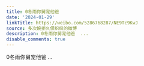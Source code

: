 ```yaml
---
title: 0冬雨你舅宠他爸
date: '2024-01-29'
linkTitle: https://weibo.com/5286768287/NE9Tc9KwJ
source: 多次婉拒久保织织的微博
description: 0冬雨你舅宠他爸  ...
disable_comments: true
---
```

0冬雨你舅宠他爸  ...